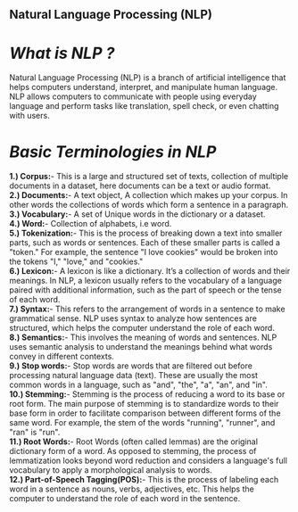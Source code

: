 ## **Natural Language Processing (NLP)**

# ***What is NLP ?***
Natural Language Processing (NLP) is a branch of artificial intelligence that helps computers understand, interpret, and manipulate human language. NLP allows computers to communicate with people using everyday language and perform tasks like translation, spell check, or even chatting with users.



# ***Basic Terminologies in NLP***
**1.) Corpus:**- This is a large and structured set of texts, collection of multiple documents in a dataset, here documents can be a text or audio format.</br>
**2.) Documents:**-  A text object, A collection which makes up your corpus. In other words the collections of words which form a sentence in a paragraph.</br>
**3.) Vocabulary:**- A set of Unique words in the dictionary or a dataset.</br>
**4.) Word:**- Collection of alphabets, i.e word.</br>
**5.) Tokenization:**- This is the process of breaking down a text into smaller parts, such as words or sentences. Each of these smaller parts is called a "token." For example, the sentence "I love cookies" would be broken into the tokens "I," "love," and "cookies."</br>
**6.) Lexicon:**- A lexicon is like a dictionary. It’s a collection of words and their meanings. In NLP, a lexicon usually refers to the vocabulary of a language paired with additional information, such as the part of speech or the tense of each word.</br>
**7.) Syntax:**- This refers to the arrangement of words in a sentence to make grammatical sense. NLP uses syntax to analyze how sentences are structured, which helps the computer understand the role of each word.</br>
**8.) Semantics:**- This involves the meaning of words and sentences. NLP uses semantic analysis to understand the meanings behind what words convey in different contexts.</br>
**9.) Stop words:**- Stop words are words that are filtered out before processing natural language data (text). These are usually the most common words in a language, such as "and", "the", "a", "an", and "in". </br>
**10.) Stemming:**- Stemming is the process of reducing a word to its base or root form. The main purpose of stemming is to standardize words to their base form in order to facilitate comparison between different forms of the same word. For example, the stem of the words "running", "runner", and "ran" is "run".</br> 
**11.) Root Words:**- Root Words (often called lemmas) are the original dictionary form of a word. As opposed to stemming, the process of lemmatization looks beyond word reduction and considers a language's full vocabulary to apply a morphological analysis to words.</br>
**12.) Part-of-Speech Tagging(POS):**- This is the process of labeling each word in a sentence as nouns, verbs, adjectives, etc. This helps the computer to understand the role of each word in the sentence.</br>
